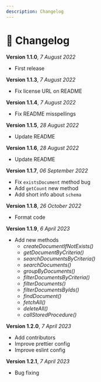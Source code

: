```yaml
---
description: Changelog
---
```


# 📃 Changelog

**Version 1.1.0**, _7 August 2022_

* First release

**Version 1.1.3**, _7 August 2022_

* Fix license URL on README

**Version 1.1.4**, _7 August 2022_

* Fix README misspellings

**Version 1.1.5**, _28 August 2022_

* Update README

**Version 1.1.6**, _28 August 2022_

* Update README

**Version 1.1.7**, _06 September 2022_

* Fix `existsDocument` method bug
* Add `getCount` new method
* Add short info about `schema`

**Version 1.1.8**, _26 October 2022_

* Format code

**Version 1.1.9**, _6 April 2023_

* Add new methods
  * _createDocumentIfNotExists()_
  * _getDocumentByCriteria()_
  * _searchDocumentsByCriteria()_
  * _searchDocuments()_
  * _groupByDocuments()_
  * _filterDocumentsByCriteria()_
  * _filterDocuments()_
  * _filterDocumentsByIds()_
  * _findDocument()_
  * _fetchAll()_
  * _deleteAll()_
  * _callStoredProcedure()_

**Version 1.2.0**, _7 April 2023_

* Add contributors
* Improve prettier config
* Improve eslint config

**Version 1.2.1**, _7 April 2023_

* Bug fixing
